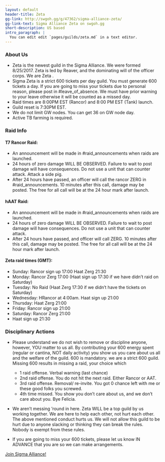 ```yaml
---
layout: default
header-title: Zeta
gg-link: http://swgoh.gg/g/47362/sigma-alliance-zeta/
gg-link-text: Sigma Alliance Zeta on swgoh.gg
short-description: US based
intro_paragraph: |
  You can edit edit `pages/guilds/zeta.md` in a text editor.
---
```


### About Us

* Zeta is the newest guild in the Sigma Alliance. We were formed 8/25/2017. Zeta is led by Reaver, and the dominating will of the officer corps. We are Zeta .
* Sigma Zeta is a strict 600 tickets per day guild. You must generate 600 tickets a day. If you are going to miss your tickets due to personal reason, please post in #leave_of_absence. We must have prior warning to your leave otherwise it will be counted as a missed day.
* Raid times are 8:00PM EST (Rancor) and 8:00 PM EST (Tank) launch.
* Guild reset is 7:30PM EST.
* We do not limit GW nodes. You can get 36 on GW node day.
* Active TB farming is required.

### Raid Info

#### T7 Rancor Raid:

*  An announcement will be made in #raid_announcements when raids are launched.
* 24 hours of zero damage WILL BE OBSERVED. Failure to wait to post damage will have consequences. Do not use a unit that can counter attack. Attack a side pig.
* After 24 hours have passed, an officer will call the rancor ZERG in #raid_announcements. 10 minutes after this call, damage may be posted. The free for all call will be at the 24 hour mark after launch.

#### hAAT Raid:

* An announcement will be made in #raid_announcements when raids are launched.
* 24 hours of zero damage WILL BE OBSERVED. Failure to wait to post damage will have consequences. Do not use a unit that can counter attack. 
* After 24 hours have passed, and officer will call ZERG. 10 minutes after this call, damage may be posted.  The free for all call will be at the 24 hour mark after launch.

#### Zeta raid times (GMT):

* Sunday: Rancor sign up 17:00 Haat Zerg 21:30 
* Monday: Rancor Zerg 17:00  (Haat sign up 17:30 if we have didn’t raid on Saturday)
* Tuesday: No Raid (Haat Zerg 17:30 if we didn’t have the tickets on Saturday) 
* Wednesday: HRancor at 4:00am.  Haat sign up 21:00
* Thursday: Haat Zerg 21:00
* Friday: Rancor sign up 21:00
* Saturday: Rancor Zerg 21:00
* Haat sign up 21:30 

### Disciplinary Actions

* Please understand we do not wish to remove or discipline anyone, however, YOU matter to us all. By contributing your 600 energy spent (regular or cantina, NOT daily activity) you show us you care about us all and the welfare of the guild. 600 is mandatory. we are a strict 600 guild. Missing 600 results in missing a raid, your choice which

  * 1 raid offense. Verbal warning (last chance)
  * 2nd raid offense. You do not hit the next raid. Either Rancor or AAT.
  * 3rd raid offense. Removal/ re-invite. You got 0 chance left with me or these good folks you screwed.
  * 4th time missed. You show you don’t care about us, and we don’t care about you. Bye Felicia.
		
* We aren’t messing ’round in here. Zeta WILL be a top guild by us working together. We are here to help each other, not hurt each other. The above mentioned conduct hurts us. We will not allow this guild to be hurt due to anyone slacking or thinking they can break the rules. Nobody is exempt from these rules.
* If you are going to miss your 600 tickets, please let us know IN ADVANCE that you are so we can make arrangements.


[Join Sigma Alliance!](https://discord.gg/V33Kfaj)
